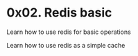 # 0x02. Redis basic

Learn how to use redis for basic operations

Learn how to use redis as a simple cache
